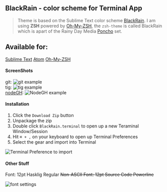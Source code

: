 ## BlackRain - color scheme for Terminal App

> Theme is based on the Sublime Text color scheme [BlackRain](https://github.com/ginfuru/Sublime-BlackRain).
> I am using **ZSH** powered by [Oh-My-ZSH](https://github.com/robbyrussell/oh-my-zsh), the `zsh-theme` is called BlackRain which is apart of the Rainy Day Media [Poncho](https://github.com/RainyDayMedia/oh-my-zsh-poncho) set.

## Available for:

[Sublime Text](https://github.com/ginfuru/Sublime-BlackRain)
[Atom](https://github.com/ginfuru/Atom-BlackRain)
[Oh-My-ZSH](https://github.com/ginfuru/zsh-blackrain)

#### ScreenShots

git:
![git example](http://rdm.d.pr/1ahep+)     
tig:
![tig example](http://rdm.d.pr/12dz7+)     
[nodeGH](https://github.com/node-gh/gh):
![NodeGH example](http://rdm.d.pr/18MaR+)

#### Installation

1. Click the `Download Zip` button
2. Unpackage the zip
3. Double click `BlackRain.terminal` to open up a new Teraminal Window/Session
4. Hit `⌘ + ,` on your keyboard to open up Terminal Preferences 
5. Select the gear and import into Terminal

![Terminal Preference to import](http://rdm.d.pr/XWgP+)

#### Other Stuff

Font: 12pt Hasklig Regular 
~~Non-ASCII Font: 12pt Source Code Powerline~~

![font settings](http://rdm.d.pr/5ZpV+)
